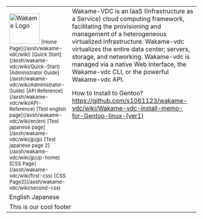 <!-- This is the English language template - DO NOT EDIT -->
<span><table border="0" cellpadding="0" width="100%" height="100%"><tr><td width="150px">
<!-- ############################################ -->
<!-- ###### -->
<!-- START OF MENU-->
<img src="/axsh/wakame-vdc/wiki/images/wakame-logo.png" alt="Wakame Logo" width="80" height="80" />  
<font size=2>
[Home Page](/axsh/wakame-vdc/wiki)  
[Quick Start](/axsh/wakame-vdc/wiki/Quick-Start)  
[Administrator Guide](/axsh/wakame-vdc/wiki/Administrator-Guide)  
[API Reference](/axsh/wakame-vdc/wiki/API-Reference)  
[Test english page](/axsh/wakame-vdc/wiki/en/en)  
[Test japanese page](/axsh/wakame-vdc/wiki/jp/jp)  
[Test japanese page 2](/axsh/wakame-vdc/wiki/jp/Jp-home)  
[CSS Page](/axsh/wakame-vdc/wiki/first-css)  
[CSS Page2](/axsh/wakame-vdc/wiki/second-css)  
</font>
<!-- END OF MENU-->
<!-- ###### --> 
<!-- ############################################ -->
</td><td rowspan="2" valign="top">
<!-- ############################################ -->
<!-- ###### -->
<!-- START OF CONTENT--> 
<span>Wakame-VDC is an IaaS (Infrastructure as a Service) cloud computing framework, facilitating the provisioning and management of a heterogeneous virtualized infrastructure. Wakame-vdc virtualizes the entire data center; servers, storage, and networking. Wakame-vdc is managed via a native Web Interface, the Wakame-vdc CLI, or the powerful Wakame-vdc API.</span>



How to Install to Gentoo?
https://github.com/s1061123/wakame-vdc/wiki/Wakame-vdc-install-memo-for-Gentoo-linux-(ver1)
<!-- END OF CONTENT -->
<!-- ###### -->
<!-- ############################################ -->
</tr><td>
<!-- ############################################ -->
<!-- ###### -->
<!-- START OF LANGUAGES -->
English  
Japanese  
<!-- END OF LANGUAGES -->
<!-- ###### -->
<!-- ############################################ -->
</td><tr><td colspan="2">
<!-- ############################################ -->
<!-- ###### -->
<!-- START OF FOOTER--> 
This is our cool footer
<!-- END OF FOOTER--> 
<!-- ###### -->
<!-- ############################################ -->
</td></tr></table></span>
